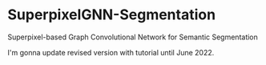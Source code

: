 # SuperpixelGNN-Segmentation
Superpixel-based Graph Convolutional Network for Semantic Segmentation

I'm gonna update revised version with tutorial until June 2022.

